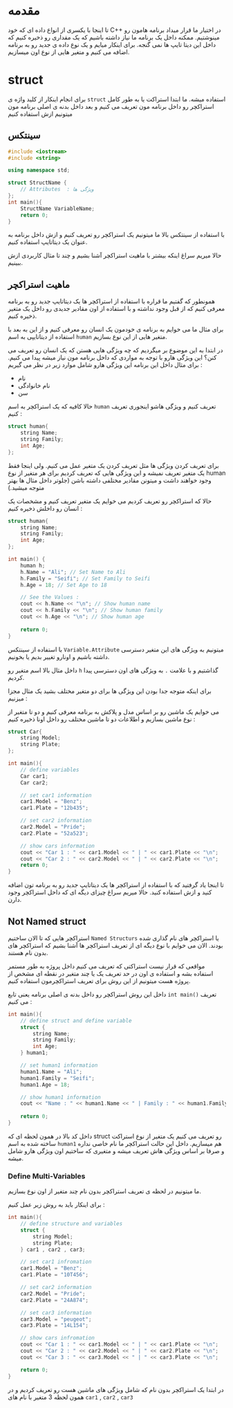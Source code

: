 # مقدمه
تا اینجا با یکسری از انواع داده ای که خود C++ در اختیار ما قرار میداد برنامه هامون رو مینوشتیم.
ممکنه داخل یک برنامه ما نیاز داشته باشیم که یک مقداری رو ذخیره کنیم که داخل این دیتا تایپ ها نمی گنجه.
برای اینکار میایم و یک نوع داده ی جدید رو به برنامه اضافه می کنیم و متغیر هایی از نوع اون میسازیم.

# struct
برای انجام اینکار از کلید واژه ی `struct` استفاده میشه. ما ابتدا استراکت یا به طور کامل استراکچر رو داخل برنامه مون تعریف می کنیم و بعد داخل بدنه ی اصلی برنامه مون میتونیم ازش استفاده کنیم 

## سینتکس 

```cpp
#include <iostream>
#include <string>

using namespace std;

struct StructName {
	// Attributes  : ویژگی ها
};
int main(){
	StructName VariableName;
	return 0;
}
```

با استفاده از سینتکس بالا ما میتونیم یک استراکچر رو تعریف کنیم و ازش داخل برنامه به عنوان یک دیتاتایپ استفاده کنیم.

حالا میریم سراغ اینکه بیشتر با ماهیت استراکچر آشنا بشیم و چند تا مثال کاربردی ازش ببینیم.

## ماهیت استراکچر

همونطور که گفتیم ما قراره با استفاده از استراکچر ها یک دیتاتایپ جدید رو به برنامه معرفی کنیم که از قبل وجود نداشته و با استفاده از اون مقادیر جدیدی رو داخل یک متغیر ذخیره کنیم.

برای مثال ما می خوایم به برنامه ی خودمون یک انسان رو معرفی کنیم و از این به بعد با استفاده از دیتاتایپی به اسم `human` متغیر هایی از این نوع بسازیم.

در ابتدا به این موضوع بر میگردیم که چه ویژگی هایی هستن که یک انسان رو تعریف می کنن؟
این ویژگی هارو با توجه به مواردی که داخل برنامه مون نیاز میشه پیدا می کنیم.
برای مثال داخل این برنامه این ویژگی هارو شامل موارد زیر در نظر می گیریم :

- نام
- نام خانوادگی
- سن

حالا کافیه که یک استراکچر به اسم `human` تعریف کنیم و ویژگی هاشو اینجوری تعریف کنیم :

```cpp
struct human{
	string Name;
	string Family;
	int Age;
};
```
برای تعریف کردن ویژگی ها مثل تعریف کردن یک متغیر عمل می کنیم. ولی اینجا فقط یک متغیر تعریف نمیشه و این ویژگی هایی که تعریف کردیم برای هر متغیر از نوع human وجود خواهند داشت و میتونن مقادیر مختلفی داشته باشن (جلوتر داخل مثال ها بهتر متوجه میشید.)

حالا که استراکچر رو تعریف کردیم می خوایم یک متغیر تعریف کنیم و مشخصات یک انسان رو داخلش ذخیره کنیم :

```cpp
struct human{
	string Name;
	string Family;
	int Age;
};

int main() {
	human h;
	h.Name = "Ali"; // Set Name to Ali
	h.Family = "Seifi"; // Set Family to Seifi
	h.Age = 18; // Set Age to 18

	// See the Values :
	cout << h.Name << "\n"; // Show human name
	cout << h.Family << "\n"; // Show human family
	cout << h.Age << "\n"; // Show human age
	
	return 0;
}
```

با استفاده از سینتکس `Variable.Attribute` میتونیم به ویژگی های این متغیر دسترسی داشته باشیم و اونارو تغییر بدیم یا بخونیم.

داخل مثال بالا اسم متغیر رو `h` گذاشتیم و با علامت `.` به ویژگی های اون دسترسی پیدا کردیم.

برای اینکه متوجه جدا بودن این ویژگی ها برای دو متغیر مختلف بشید یک مثال مجزا میزنیم :

می خوایم یک ماشین رو بر اساس مدل و پلاکش به برنامه معرفی کنیم و دو تا متغیر از نوع ماشین بسازیم و اطلاعات دو تا ماشین مختلف رو داخل اونا ذخیره کنیم :

```cpp
struct Car{
	string Model;
	string Plate;
};

int main(){
	// define variables
	Car car1;
	Car car2;

	// set car1 information
	car1.Model = "Benz";
	car1.Plate = "12b435";

	// set car2 information
	car2.Model = "Pride";
	car2.Plate = "52a523";

	// show cars information
	cout << "Car 1 : " << car1.Model << " | " << car1.Plate << "\n";
	cout << "Car 2 : " << car2.Model << " | " << car2.Plate << "\n";
	return 0;
}
```

تا اینجا یاد گرفتید که با استفاده از استراکچر ها یک دیتاتایپ جدید رو به برنامه تون اضافه کنید و ازش استفاده کنید. حالا میریم سراغ چیزای دیگه ای که داخل استراکچر وجود دارن.

## Not Named struct

استراکچر هایی که تا الان ساختیم `Named Structurs` یا استراکچر های نام گذاری شده بودند.
الان می خوایم با نوع دیگه ای از تعریف استراکچر ها آشنا بشیم که استراکچر های بدون نام هستند.

مواقعی که قرار نیست استراکتی که تعریف می کنیم داخل پروژه به طور مستمر استفاده بشه و استفاده ی اون در حد تعریف یک یا چند متغیر در نقطه ای مشخص از پروژه هست میتونیم از این روش برای تعریف استراکچرمون استفاده کنیم.

داخل این روش استراکچر رو داخل بدنه ی اصلی برنامه یعنی تابع `int main()` تعریف می کنیم :

```cpp
int main(){
	// define struct and define variable
	struct {
		string Name;
		string Family;
		int Age;
	} human1;

	// set human1 information
	human1.Name = "Ali";
	human1.Family = "Seifi";
	human1.Age = 18;

	// show human1 information
	cout << "Name : " << human1.Name << " | Family : " << human1.Family << " | Age : " << human.Age << "\n";
	
	return 0;
}
```

داخل کد بالا در همون لحظه ای که struct رو تعریف می کنیم یک متغیر از نوع استراکت ساخته شده به اسم `human1` هم میسازیم. داخل این حالت استراکچر ما نام خاصی نداره و صرفا بر اساس ویژگی هاش تعریف میشه و متغیری که ساختیم اون ویژگی هارو شامل میشه.

### Define Multi-Variables
ما میتونیم در لحظه ی تعریف استراکچر بدون نام چند متغیر از اون نوع بسازیم.

برای اینکار باید به روش زیر عمل کنیم :

```cpp
int main(){
	// define structure and variables
	struct {
		string Model;
		string Plate;
	} car1 , car2 , car3;

	// set car1 infromation
	car1.Model = "Benz";
	car1.Plate = "10T456";

	// set car2 information
	car2.Model = "Pride";
	car2.Plate = "24A874";

	// set car3 information
	car3.Model = "peugeot";
	car3.Plate = "14L154";

	// show cars infromation
	cout << "Car 1 : " << car1.Model << " | " << car1.Plate << "\n";
	cout << "Car 2 : " << car2.Model << " | " << car2.Plate << "\n";
	cout << "Car 3 : " << car3.Model << " | " << car3.Plate << "\n";

	return 0;
}
```
در ابتدا یک استراکچر بدون نام که شامل ویژگی های ماشین هست رو تعریف کردیم و در همون لحظه 3 متغیر با نام های `car1` , `car2` , `car3` 